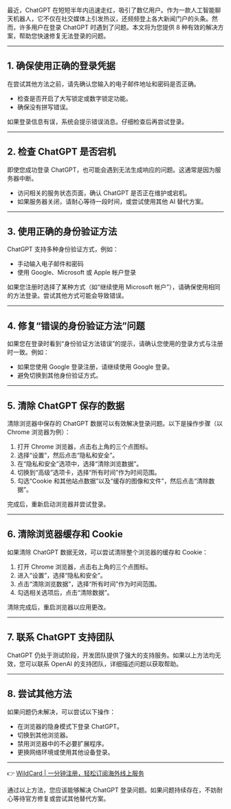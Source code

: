 最近，ChatGPT 在短短半年内迅速走红，吸引了数亿用户。作为一款人工智能聊天机器人，它不仅在社交媒体上引发热议，还频频登上各大新闻门户的头条。然而，许多用户在登录 ChatGPT 时遇到了问题。本文将为您提供 8 种有效的解决方案，帮助您快速修复无法登录的问题。

---

## 1. 确保使用正确的登录凭据

在尝试其他方法之前，请先确认您输入的电子邮件地址和密码是否正确。  
- 检查是否开启了大写锁定或数字锁定功能。  
- 确保没有拼写错误。  

如果登录信息有误，系统会提示错误消息。仔细检查后再尝试登录。

---

## 2. 检查 ChatGPT 是否宕机

即使您成功登录 ChatGPT，也可能会遇到无法生成响应的问题。这通常是因为服务器中断。  
- 访问相关的服务状态页面，确认 ChatGPT 是否正在维护或宕机。  
- 如果服务器关闭，请耐心等待一段时间，或尝试使用其他 AI 替代方案。

---

## 3. 使用正确的身份验证方法

ChatGPT 支持多种身份验证方式，例如：  
- 手动输入电子邮件和密码  
- 使用 Google、Microsoft 或 Apple 帐户登录  

如果您注册时选择了某种方式（如“继续使用 Microsoft 帐户”），请确保使用相同的方法登录。尝试其他方式可能会导致错误。

---

## 4. 修复“错误的身份验证方法”问题

如果您在登录时看到“身份验证方法错误”的提示，请确认您使用的登录方式与注册时一致。例如：  
- 如果您使用 Google 登录注册，请继续使用 Google 登录。  
- 避免切换到其他身份验证方式。

---

## 5. 清除 ChatGPT 保存的数据

清除浏览器中保存的 ChatGPT 数据可以有效解决登录问题。以下是操作步骤（以 Chrome 浏览器为例）：  
1. 打开 Chrome 浏览器，点击右上角的三个点图标。  
2. 选择“设置”，然后点击“隐私和安全”。  
3. 在“隐私和安全”选项中，选择“清除浏览数据”。  
4. 切换到“高级”选项卡，选择“所有时间”作为时间范围。  
5. 勾选“Cookie 和其他站点数据”以及“缓存的图像和文件”，然后点击“清除数据”。  

完成后，重新启动浏览器并尝试登录。

---

## 6. 清除浏览器缓存和 Cookie

如果清除 ChatGPT 数据无效，可以尝试清除整个浏览器的缓存和 Cookie：  
1. 打开 Chrome 浏览器，点击右上角的三个点图标。  
2. 进入“设置”，选择“隐私和安全”。  
3. 点击“清除浏览数据”，选择“所有时间”作为时间范围。  
4. 勾选相关选项后，点击“清除数据”。  

清除完成后，重启浏览器以应用更改。

---

## 7. 联系 ChatGPT 支持团队

ChatGPT 仍处于测试阶段，开发团队提供了强大的支持服务。如果以上方法均无效，您可以联系 OpenAI 的支持团队，详细描述问题以获取帮助。

---

## 8. 尝试其他方法

如果问题仍未解决，可以尝试以下操作：  
- 在浏览器的隐身模式下登录 ChatGPT。  
- 切换到其他浏览器。  
- 禁用浏览器中的不必要扩展程序。  
- 更换网络环境或使用其他设备登录。  

---

👉 [WildCard | 一分钟注册，轻松订阅海外线上服务](https://bit.ly/bewildcard)

通过以上方法，您应该能够解决 ChatGPT 登录问题。如果问题持续存在，不妨耐心等待官方修复或尝试其他替代方案。